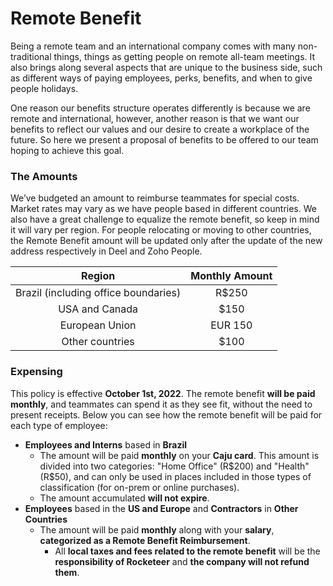 # Remote Benefit

Being a remote team and an international company comes with many non-traditional things, things as getting people on remote all-team meetings. It also brings along several aspects that are unique to the business side, such as different ways of paying employees, perks, benefits, and when to give people holidays.

One reason our benefits structure operates differently is because we are remote and international, however, another reason is that we want our benefits to reflect our values and our desire to create a workplace of the future. So here we present a proposal of benefits to be offered to our team hoping to achieve this goal.

### The Amounts

We’ve budgeted an amount to reimburse teammates for special costs. Market rates may vary as we have people based in different countries. We also have a great challenge to equalize the remote benefit, so keep in mind it will vary per region. For people relocating or moving to other countries, the Remote Benefit amount will be updated only after the update of the new address respectively in Deel and Zoho People.

|                Region                | Monthly Amount |
| :----------------------------------: | :------------: |
| Brazil (including office boundaries) |      R$250     |
|            USA and Canada            |      $150      |
|            European Union            |     EUR 150    |
|            Other countries           |      $100      |

### Expensing

This policy is effective **October 1st, 2022**. The remote benefit **will be paid monthly**, and teammates can spend it as they see fit, without the need to present receipts. Below you can see how the remote benefit will be paid for each type of employee:

* **Employees and Interns** based in **Brazil**
  * The amount will be paid **monthly** on your **Caju card**. This amount is divided into two categories: "Home Office" (R$200) and "Health" (R$50), and can only be used in places included in those types of classification (for on-prem or online purchases).
  * The amount accumulated **will not expire**.
* **Employees** based in the **US and Europe** and **Contractors** in **Other Countries**
  * The amount will be paid **monthly** along with your **salary**, **categorized as a Remote Benefit Reimbursement**.
    * All **local taxes and fees related to the remote benefit** will be the **responsibility of Rocketeer** and **the company will not refund them**.
